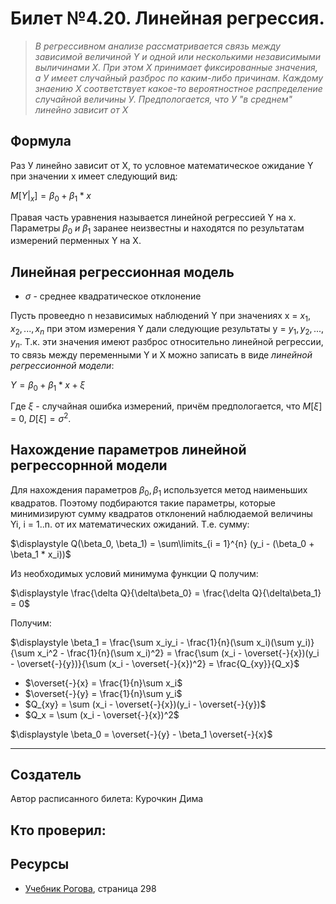 # Билет №4.20. Линейная регрессия.

> *В регрессивном анализе рассматривается связь между зависимой величиной Y и одной или несколькими независимыми выличинами X. При этом Х принимает фиксированные значения, а У имеет случайный разброс по каким-либо причинам. Каждому знаению Х соответствует какое-то вероятностное распределение случайной величины У. Предпологается, что У "в среднем" линейно зависит от Х*

## Формула

Раз У линейно зависит от X, то условное математическое ожидание Y при значении x имеет следующий вид:

$M[Y|_{x}] = \beta_0 + \beta_1 * x$

Правая часть уравнения называется линейной регрессией Y на x. Параметры $\beta_0\ и\ \beta_1$ заранее неизвестны и находятся по результатам измерений перменных Y на X.

## Линейная регрессионная модель

- $\sigma$ - среднее квадратическое отклонение
 
Пусть провеедно n независимых наблюдений Y при значениях x = $x_1,x_2,...,x_n$ при этом измерения Y дали следующие результаты y = $y_1,y_2,...,y_n$. Т.к. эти значения имеют разброс относительно линейной регрессии, то связь между переменными Y и X можно записать в виде *линейной регрессионной модели*:

$\displaystyle Y = \beta_0 + \beta_1 * x + \xi$

Где $\xi$ - случайная ошибка измерений, причём предпологается, что $M[\xi]$ = 0, $D[\xi] = \sigma^2$.

## Нахождение параметров линейной регрессорнной модели

Для нахождения параметров $\beta_0, \beta_1$ используется метод наименьших квадратов. Поэтому подбираются такие параметры, которые минимизируют сумму квадратов отклонений наблюдаемой величины Yi, i = 1..n. от их математических ожиданий. Т.е. сумму:

$\displaystyle Q(\beta_0, \beta_1) = \sum\limits_{i = 1}^{n} (y_i - (\beta_0 + \beta_1 * x_i))$

Из необходимых условий минимума функции Q получим:

$\displaystyle \frac{\delta Q}{\delta\beta_0} = \frac{\delta Q}{\delta\beta_1} = 0$

Получим:

$\displaystyle \beta_1 = \frac{\sum x_iy_i - \frac{1}{n}(\sum x_i)(\sum y_i)}{\sum x_i^2 - \frac{1}{n}(\sum x_i)^2} = \frac{\sum (x_i - \overset{-}{x})(y_i - \overset{-}{y})}{\sum (x_i - \overset{-}{x})^2} = \frac{Q_{xy}}{Q_x}$

- $\overset{-}{x} = \frac{1}{n}\sum x_i$
- $\overset{-}{y} = \frac{1}{n}\sum y_i$
- $Q_{xy} = \sum (x_i - \overset{-}{x})(y_i - \overset{-}{y})$
- $Q_x = \sum (x_i - \overset{-}{x})^2$

$\displaystyle \beta_0 = \overset{-}{y} - \beta_1 \overset{-}{x}$

---
## Создатель

Автор расписанного билета: Курочкин Дима

Кто проверил:
- 

## Ресурсы
- [Учебник Рогова](https://studizba.com/files/show/pdf/18027-4-4-chast.html), страница 298

